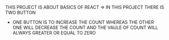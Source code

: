 THIS PROJECT IS ABOUT BASICS OF REACT
=> IN THIS PROJECT THERE IS TWO BUTTON 
- ONE BUTTON IS TO INCREASE THE COUNT WHEREAS THE OTHER ONE WILL DECREASE THE COUNT AND THE VAULE OF COUNT WILL ALWAYS GREATER OR EQUAL TO ZERO
